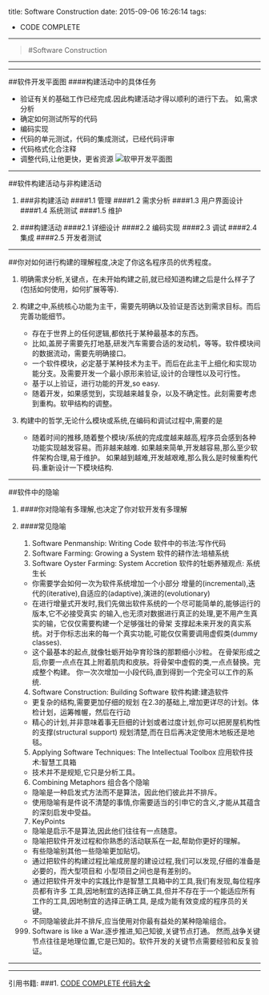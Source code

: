title: Software Construction
date: 2015-09-06 16:26:14
tags:
- CODE COMPLETE
---
> #Software Construction
 
***
***

##软件开发平面图
####构建活动中的具体任务
* 验证有关的基础工作已经完成.因此构建活动才得以顺利的进行下去。
    如,需求分析
*  确定如何测试所写的代码
*  编码实现
*  代码的单元测试，代码的集成测试，已经代码评审
*  代码格式化合注释
*  调整代码,让他更快，更省资源
![软甲开发平面图](/imgs/software-develop/software_developer01.png)
***

##软件构建活动与非构建活动
1.  ###非构建活动
    ####1.1 管理
    ####1.2 需求分析
    ####1.3 用户界面设计
    ####1.4 系统测试
    ####1.5 维护
    
2.  ###构建活动
    ####2.1 详细设计
    ####2.2 编码实现
    ####2.3 调试
    ####2.4 集成
    ####2.5 开发者测试

***    
##你对如何进行构建的理解程度,决定了你这名程序员的优秀程度。
1.  明确需求分析,关键点，在未开始构建之前,就已经知道构建之后是什么样子了(包括如何使用，如何扩展等等).

2.  构建之中,系统核心功能为主干，需要先明确以及验证是否达到需求目标。而后完善功能细节。
    * 存在于世界上的任何逻辑,都依托于某种最基本的东西。
    * 比如,盖房子需要先打地基,研发汽车需要合适的发动机，等等。软件模块间的数据流动，需要先明确接口。
    * 一个软件模块，必定基于某种技术为主干。而后在此主干上细化和实现功能分支。及需要开发一个最小原形来验证,设计的合理性以及可行性。
    * 基于以上验证，进行功能的开发,so easy.
    * 随着开发，如果感觉到，实现越来越复杂，以及不确定性。此刻需要考虑到重构。软甲结构的调整。
    
3.  构建中的哲学,无论什么模块或系统,在编码和调试过程中,需要的是
    * 随着时间的推移,随着整个模块/系统的完成度越来越高,程序员会感到各种功能实现越发容易。而非越来越难.
      如果越来简单,开发越容易,那么至少软件架构合理,易于维护。
      如果越到越难,开发越艰难,那么我么是时候重构代码.重新设计一下模块结构.
    
***
##软件中的隐喻
1.  ####你对隐喻有多理解,也决定了你对软开发有多理解

2.  ####常见隐喻
    1. Software Penmanship: Writing Code 软件中的书法:写作代码
    2. Software Farming: Growing a System 软件的耕作法:培植系统
    3. Software Oyster Farming: System Accretion 软件的牡蛎养殖观点: 系统生长
     * 你需要学会如何一次为软件系统增加一个小部分
       增量的(incremental),迭代的(iterative),自适应的(adaptive),演进的(evolutionary)
     * 在进行增量式开发时,我们先做出软件系统的一个尽可能简单的,能够运行的版本,它不必接受真实
       的输入,也无须对数据进行真正的处理,更不用产生真实的输，它仅仅需要构建一个足够强壮的骨架
       支撑起未来开发的真实系统。对于你标志出来的每一个真实功能,可能仅仅需要调用虚假类(dummy classes).
     * 这个最基本的起点,就像牡蛎开始孕育珍珠的那颗细小沙粒。
       在骨架形成之后,你要一点点在其上附着肌肉和皮肤。将骨架中虚假的类,一点点替换。完成整个构建。
       你一次次增加一小段代码,直到得到一个完全可以工作的系统.
      
    4. Software Construction: Building Software 软件构建:建造软件
    
     * 更复杂的结构,需要更加仔细的规划
       在2.3的基础上,增加更详尽的计划。体检计划，运筹帷幄，然后在行动
     * 精心的计划,并非意味着事无巨细的计划或者过度计划,你可以把房屋机构性的支撑(structural support)
       规划清楚,而在日后再决定使用木地板还是地毯。
    5. Applying Software Techniques: The Intellectual Toolbox 应用软件技术:智慧工具箱
     * 技术并不是规矩,它只是分析工具。
     
    6. Combining Metaphors 组合各个隐喻
     * 隐喻是一种启发式方法而不是算法，因此他们彼此并不排斥。
     * 使用隐喻有是件说不清楚的事情,你需要适当的引申它的含义,才能从其蕴含的深刻启发中受益。
     
    7. KeyPoints
     * 隐喻是启示不是算法,因此他们往往有一点随意。
     * 隐喻把软件开发过程和你熟悉的活动联系在一起,帮助你更好的理解。
     * 有些隐喻别其他一些隐喻更加贴切。
     * 通过把软件的构建过程比喻成房屋的建设过程,我们可以发现,仔细的准备是必要的，而大型项目和
       小型项目之间也是有差别的。
     * 通过把软件开发中的实践比作是智慧工具箱中的工具,我们有发现,每位程序员都有许多
       工具,因地制宜的选择正确工具,但并不存在于一个能适应所有工作的工具,因地制宜的选择正确工具,
       是成为能有效变成的程序员的关键。
     * 不同隐喻彼此并不排斥,应当使用对你最有益处的某种隐喻组合。
     
    999. Software is like a War.逐步推进,知己知彼,关键节点打通。
    然而,战争关键节点往往是地理位置,它是已知的。软件开发的关键节点需要经验和反复验证。

***
***
引用书籍:
###1. [CODE COMPLETE 代码大全](http://www.amazon.cn/%E4%BB%A3%E7%A0%81%E5%A4%A7%E5%85%A8-%E5%8F%B2%E8%92%82%E5%A4%AB%E2%80%A2%E8%BF%88%E5%85%8B%E5%BA%B7%E5%A5%88%E5%B0%94/dp/B0061XKRXA/ref=sr_1_1?ie=UTF8&qid=1441693546&sr=8-1&keywords=%E4%BB%A3%E7%A0%81%E5%A4%A7%E5%85%A8)